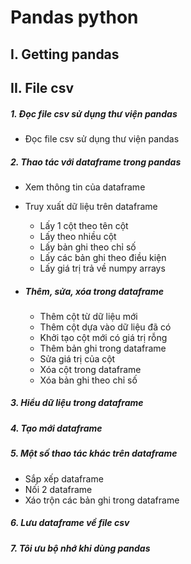 # Pandas python

## I. Getting pandas

## II. File csv

##### 1. Đọc file csv sử dụng thư viện pandas

- Đọc file csv sử dụng thư viện pandas

##### 2. Thao tác với dataframe trong pandas

- Xem thông tin của dataframe
- Truy xuất dữ liệu trên dataframe
  - Lấy 1 cột theo tên cột
  - Lấy theo nhiều cột
  - Lấy bản ghi theo chỉ số
  - Lấy các bản ghi theo điều kiện
  - Lấy giá trị trả về numpy arrays

- ##### Thêm, sửa, xóa trong dataframe
  - Thêm cột từ dữ liệu mới
  - Thêm cột dựa vào dữ liệu đã có
  - Khởi tạo cột mới có giá trị rỗng
  - Thêm bản ghi trong dataframe
  - Sửa giá trị của cột
  - Xóa cột trong dataframe
  - Xóa bản ghi theo chỉ số

##### 3. Hiểu dữ liệu trong dataframe

##### 4. Tạo mới dataframe

##### 5. Một số thao tác khác trên dataframe

- Sắp xếp dataframe
- Nối 2 dataframe
- Xáo trộn các bản ghi trong dataframe

##### 6. Lưu dataframe về file csv

##### 7. Tôi ưu bộ nhớ khi dùng pandas
